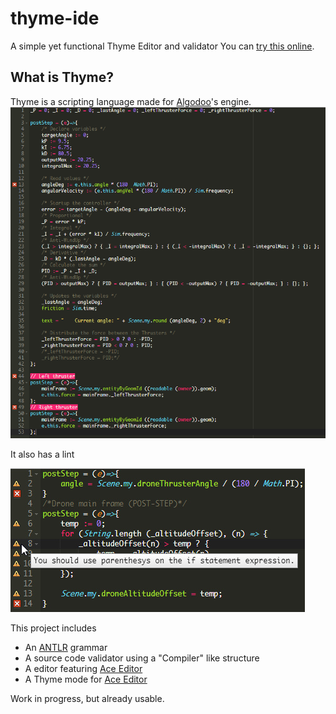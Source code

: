 # thyme-ide
A simple yet functional Thyme Editor and validator
You can [try this online](https://leandrosq.github.io/thyme-ide/).

## What is Thyme?
Thyme is a scripting language made for [Algodoo](algodoo.com)'s engine.
![img](https://raw.githubusercontent.com/LeandroSQ/thyme-ide/master/img/01.png?raw=true)

It also has a lint

![img](https://raw.githubusercontent.com/LeandroSQ/thyme-ide/master/img/Annotation%20example%2001.jpg)

This project includes
- An [ANTLR](https://www.antlr.org/) grammar
- A source code validator using a "Compiler" like structure
- A editor featuring [Ace Editor](https://ace.c9.io/)
- A Thyme mode for [Ace Editor](https://ace.c9.io/)

Work in progress, but already usable.
